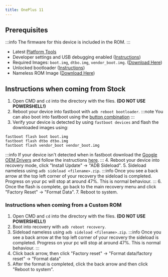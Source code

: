 ```yaml
---
title: OnePlus 11
---
```


## Prerequisites

:::info
The firmware for this device is included in the ROM.
:::
- Latest [Platform Tools](/docs/faq.md#links)
- Developer settings and USB debugging enabled ([Instructions](/docs/faq.md#enabling-developer-options))
- Required Images: `boot.img`, `dtbo.img`, `vendor_boot.img`. ([Download Here](/docs/getting-started/downloads/oneplus/salami.md))
- Unlocked bootloader ([Instructions](/docs/faq.md#how-to-unlock-bootloader))
- Nameless ROM Image ([Download Here](/docs/getting-started/downloads/oneplus/salami.md))

## Instructions when coming from Stock

1. Open CMD and `cd` into the directory with the files. **(DO NOT USE POWERSHELL!)**
2. Reboot your device into fastboot with `adb reboot bootloader`.
:::note
You can also boot into fastboot using the [button combination](/docs/faq.md#button-combinations)
:::
3. Verify your device is detected by using `fastboot devices` and flash the downloaded images using:
```
fastboot flash boot boot.img
fastboot flash dtbo dtbo.img
fastboot flash vendor_boot vendor_boot.img
```
:::info
If your device isn't detected when in fastboot download the [Google OEM Drivers](/docs/faq.md#links) and follow the instructions [here](/docs/faq.md#installing-google-usb-drivers).
:::
4. Reboot your device into recovery mode, click "Install Update" -> "ADB Sideload".
5. Sideload nameless using `adb sideload <filename>.zip`.
:::info
Once you see a back arrow at the top left corner of your recovery the sideload is completed. Progress on your pc will stop at around 47%. This is normal behaviour.
:::
6. Once the flash is complete, go back to the main recovery menu and click "Factory Reset" -> "Format Data".
7. Reboot to system.

### Instructions when coming from a Custom ROM

1. Open CMD and `cd` into the directory with the files. **(DO NOT USE POWERSHELL!)**
2. Boot into recovery with `adb reboot recovery`.
3. Sideload nameless using `adb sideload <filename>.zip`.
:::info
Once you see a back arrow at the top left corner of your recovery the sideload is completed. Progress on your pc will stop at around 47%. This is normal behaviour.
:::
4. Click back arrow, then click "Factory reset" -> "Format data/factory reset" -> "Format data"
5. After the format is completed, click the back arrow and then click "Reboot to system".